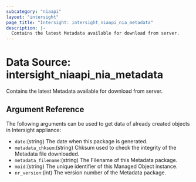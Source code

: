 ```yaml
---
subcategory: "niaapi"
layout: "intersight"
page_title: "Intersight: intersight_niaapi_nia_metadata"
description: |-
  Contains the latest Metadata available for download from server.
---
```


# Data Source: intersight_niaapi_nia_metadata
Contains the latest Metadata available for download from server.
## Argument Reference
The following arguments can be used to get data of already created objects in Intersight appliance:
* `date`:(string) The date when this package is generated. 
* `metadata_chksum`:(string) Chksum used to check the integrity of the Metadata file downloaded. 
* `metadata_filename`:(string) The Filename of this Metadata package. 
* `moid`:(string) The unique identifier of this Managed Object instance. 
* `nr_version`:(int) The version number of the Metadata package. 
